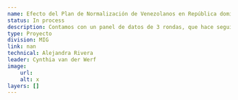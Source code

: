 ```yaml
---
name: Efecto del Plan de Normalización de Venezolanos en República dominican
status: In process
description: Contamos con un panel de datos de 3 rondas, que hace seguimiento a 930 migrantes venezolanos que viven en República Dominicana. Dentro de la información que recolectamos esta lalocalización de las encuestas. Uno de los ejercicios que estamos haciendo es medir las distancias entre dichas ubicaciones y los puntos de asistencia a migrantes para participar en el plan de Normalización. 
type: Proyecto
division: MIG
link: nan
technical: Alejandra Rivera
leader: Cynthia van der Werf
image: 
    url: 
    alt: x
layers: []
---
```

    